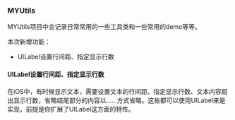 ### MYUtils
MYUtils项目中会记录日常常用的一些工具类和一些常用的demo等等。

本次新增功能：
* UILabel设置行间距、指定显示行数

#### UILabel设置行间距、指定显示行数
 在iOS中，有时候显示文本，需要设置文本的行间距、指定显示行数、文本内容超出显示行数，省略结尾部分的内容以……方式省略。这些都可以使用UILabel来是实现，前提是你扩展了UILabel这方面的特性。
